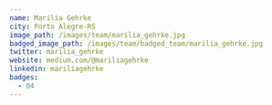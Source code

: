 ```yaml
---
name: Marília Gehrke
city: Porto Alegre-RS
image_path: /images/team/marilia_gehrke.jpg
badged_image_path: /images/team/badged_team/marilia_gehrke.jpg
twitter: marilia_gehrke
website: medium.com/@mariliagehrke
linkedin: mariliagehrke
badges:
  - 04
---
```

